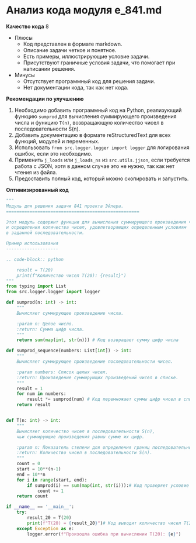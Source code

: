 # Анализ кода модуля e_841.md

**Качество кода**
8
-  Плюсы
    - Код представлен в формате markdown.
    - Описание задачи четкое и понятное.
    - Есть примеры, иллюстрирующие условие задачи.
    - Присутствуют граничные условия задачи, что помогает при написании решения.
-  Минусы
    - Отсутствует программный код для решения задачи.
    - Нет документации кода, так как нет кода.

**Рекомендации по улучшению**

1. Необходимо добавить программный код на Python, реализующий функцию `sumprod` для вычисления суммирующего произведения числа и функцию `T(n)`, возвращающую количество чисел в последовательности S(n).
2. Добавить документацию в формате reStructuredText для всех функций, модулей и переменных.
3. Использовать `from src.logger.logger import logger` для логирования ошибок, если это необходимо.
4. Применить `j_loads` или `j_loads_ns` из `src.utils.jjson`, если требуется работа с JSON, хотя в данном случае это не нужно, так как нет чтения из файла.
5. Предоставить полный код, который можно скопировать и запустить.

**Оптимизированный код**

```python
"""
Модуль для решения задачи 841 проекта Эйлера.
===================================================

Этот модуль содержит функции для вычисления суммирующего произведения числа
и определения количества чисел, удовлетворяющих определенным условиям
в заданной последовательности.

Пример использования
--------------------

.. code-block:: python

    result = T(20)
    print(f"Количество чисел T(20): {result}")
"""
from typing import List
from src.logger.logger import logger

def sumprod(n: int) -> int:
    """
    Вычисляет суммирующее произведение числа.

    :param n: Целое число.
    :return: Сумма цифр числа.
    """
    return sum(map(int, str(n))) # Код возвращает сумму цифр числа

def sumprod_sequence(numbers: List[int]) -> int:
    """
    Вычисляет суммирующее произведение последовательности чисел.

    :param numbers: Список целых чисел.
    :return: Произведение суммирующих произведений чисел в списке.
    """
    result = 1
    for num in numbers:
        result *= sumprod(num) # Код перемножает суммы цифр чисел в списке
    return result


def T(n: int) -> int:
    """
    Вычисляет количество чисел в последовательности S(n),
    чьи суммирующие произведения равны сумме их цифр.

    :param n: Показатель степени для определения границ последовательности.
    :return: Количество чисел в последовательности S(n).
    """
    count = 0
    start = 10**(n-1)
    end = 10**n
    for i in range(start, end):
        if sumprod(i) == sum(map(int, str(i))):# Код проверяет условие равенства и увеличивает счетчик
            count += 1
    return count

if __name__ == '__main__':
    try:
        result_20 = T(20)
        print(f"T(20) = {result_20}")# Код выводит количество чисел T(20)
    except Exception as e:
        logger.error(f"Произошла ошибка при вычислении T(20): {e}")
```